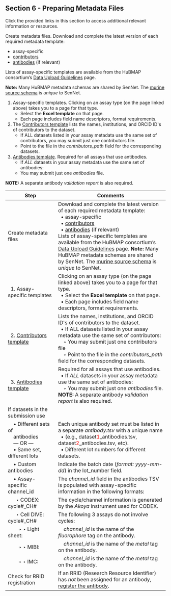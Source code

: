 ## Section 6 - Preparing Metadata Files

Click the provided links in this section to access additional relevant information or resources.

Create metadata files. Download and complete the latest version of each required metadata template:
  - assay-specific
  - <a href="https://hubmapconsortium.github.io/ingest-validation-tools/contributors/current/">contributors</a>
  - <a href="https://hubmapconsortium.github.io/ingest-validation-tools/antibodies/">antibodies</a> (if relevant) 
  
  Lists of assay-specific templates are available from the HuBMAP consortium’s <a href="https://hubmapconsortium.github.io/ingest-validation-tools/">Data Upload Guidelines</a> page.
  
  **Note:** Many HuBMAP metadata schemas are shared by SenNet. The <a href="https://docs.sennetconsortium.org/libraries/ingest-validation-tools/schemas/source-murine">murine source schema</a> is _unique_ to SenNet.

1. Assay-specific templates. Clicking on an assay type (on the page linked above) takes you to a page for that type.
   - Select the <strong>Excel template</strong> on that page.
   - Each page includes field name descriptors, format requirements.
2. The <a href="https://hubmapconsortium.github.io/ingest-validation-tools/contributors/current/">Contributors template</a> lists the names, institutions, and ORCID ID's of contributors to the dataset.
   - If ALL datasets listed in your assay metadata use the same set of contributors, you may submit just one contributors file.
   - Point to the file in the <em>contributors_path</em> field for the corresponding datasets.
3. <a href="https://hubmapconsortium.github.io/ingest-validation-tools/antibodies/"> Antibodies template</a>. Required for all assays that use antibodies.
   - If _ALL_ datasets in your assay metadata use the same set of antibodies:
   - You may submit just one <em>antibodies</em> file.
     
**NOTE:** A separate antibody _validation report_ is also required. 



|Step | Comments |
|---------------------------------------|------------------------------------------------------------------------|
|Create metadata files | Download and complete the latest version of each required metadata template: <br> &nbsp; • assay-specific <br> &nbsp; • <a href="https://hubmapconsortium.github.io/ingest-validation-tools/contributors/current/">contributors</a> <br> &nbsp; • <a href="https://hubmapconsortium.github.io/ingest-validation-tools/antibodies/">antibodies</a> (if relevant) <br> Lists of assay-specific templates are available from the HuBMAP consortium’s <br> <a href="https://hubmapconsortium.github.io/ingest-validation-tools/">Data Upload Guidelines</a> page. **Note:** Many HuBMAP metadata schemas are shared <br> by SenNet. The <a href="https://docs.sennetconsortium.org/libraries/ingest-validation-tools/schemas/source-murine">murine source schema</a> is _unique_ to SenNet.|
|&nbsp; 1. Assay-specific templates | Clicking on an assay type (on the page linked above) takes you to a page for that type. <br> &nbsp; • Select the <strong>Excel template</strong> on that page. <br> &nbsp; • Each page includes field name descriptors, format requirements.|
|&nbsp; 2. <a href="https://hubmapconsortium.github.io/ingest-validation-tools/contributors/current/">Contributors template</a> | Lists the names, institutions, and ORCID ID's of contributors to the dataset. <br> &nbsp; • If ALL datasets listed in your assay metadata use the same set of contributors: <br> &nbsp; &nbsp; ‣ You may submit just one contributors file <br> &nbsp; &nbsp; ‣ Point to the file in the <em>contributors_path</em> field for the corresponding datasets.|
|&nbsp; 3. <a href="https://hubmapconsortium.github.io/ingest-validation-tools/antibodies/"> Antibodies template</a> | Required for all assays that use antibodies. <br> &nbsp; • If _ALL_ datasets in your assay metadata use the same set of antibodies: <br> &nbsp; &nbsp; ‣ You may submit just one <em>antibodies</em> file. <br> **NOTE:** A separate antibody _validation report_ is also required. |
|If datasets in the submission use | |
|&nbsp; &nbsp; • Different sets of <br> &nbsp; &nbsp; antibodies <br> &nbsp; &nbsp; — OR —  <br> &nbsp; &nbsp; • Same set, different lots | Each unique antibody set must be listed in a separate _antibody.tsv_ with a unique name <br> &nbsp; • (e.g., dataset<font color=red>1</font>_antibodies.tsv, dataset<font color=red>2</font>_antibodies.tsv, etc). <br> &nbsp; • Different lot numbers for different datasets.|
|&nbsp; &nbsp; • Custom antibodies | Indicate the batch date (_format: yyyy-mm-dd_) in the lot_number field. |
|&nbsp; &nbsp; • Assay-specific channel_id | The _channel_id_ field in the antibodies TSV is populated with assay-specific <br> information in the following formats: |
|&nbsp; &nbsp; &nbsp; ‣ CODEX: cycle#_CH# | The cycle/channel information is generated by the <em>Akoya</em> instrument used for CODEX. |
|&nbsp; &nbsp; &nbsp; ‣ Cell DIVE: cycle#_CH# | The following 3 assays do not involve cycles: |
|&nbsp; &nbsp; &nbsp; &nbsp; ‣ ‣ Light sheet: | &nbsp; &nbsp; _channel_id_ is the name of the _fluorophore_ tag on the antibody. |
|&nbsp; &nbsp; &nbsp; &nbsp; ‣ ‣ MIBI: | &nbsp; &nbsp; _channel_id_ is the name of the _metal_ tag on the antibody. |
|&nbsp; &nbsp; &nbsp; &nbsp; ‣ ‣ IMC: | &nbsp; &nbsp; _channel_id_ is the name of the _metal_ tag on the antibody. |
|Check for RRID registration | If an RRID (Research Resource Identifier) has _not_ been assigned for an antibody, <br> <a href="http://antibodyregistry.org">register the antibody</a>. |
